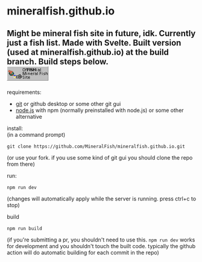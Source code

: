 # mineralfish.github.io

Might be mineral fish site in future, idk. Currently just a fish list. Made with Svelte. Built version (used at mineralfish.github.io) at the build branch. Build steps below.
<br>
![OfFISHial Mineral Fish Site](https://github.com/MineralFish/mineralfish.github.io/blob/master/public/assets/offishial.png?raw=true)
 
---------

requirements:
- [git](https://git-scm.com/) or github desktop or some other git gui
- [node.js](https://nodejs.org/) with npm (normally preinstalled with node.js) or some other alternative

install:  
(in a command prompt)
```
git clone https://github.com/MineralFish/mineralfish.github.io.git
```
(or use your fork. if you use some kind of git gui you should clone the repo from there)

run:  
```
npm run dev
```
(changes will automatically apply while the server is running. press ctrl+c to stop)

build
```
npm run build
```
(if you're submitting a pr, you shouldn't need to use this. `npm run dev` works for development and you shouldn't touch the built code. typically the github action will do automatic building for each commit in the repo)
